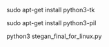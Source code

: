 sudo apt-get install python3-tk

sudo apt-get install python3-pil

python3 stegan_final_for_linux.py
